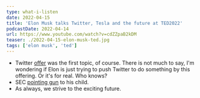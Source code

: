 ```yaml
---
type: what-i-listen
date: 2022-04-15
title: 'Elon Musk talks Twitter, Tesla and the future at TED2022'
podcastDate: 2022-04-14
url: https://www.youtube.com/watch?v=cdZZpaB2kDM
teaser: ./2022-04-15-elon-musk-ted.jpg
tags: ['elon musk', 'ted']
---
```



- Twitter [offer](https://www.nytimes.com/live/2022/04/14/business/elon-musk-twitter) was the first topic, of course. There is not much to say, I'm wondering if Elon is just trying to push Twitter to do something by this offering. Or it's for real. Who knows?
- SEC [pointing gun](https://www.theverge.com/2022/4/14/23025511/elon-musk-sec-funding-secured-tesla-twitter-ted) to his child.
- As always, we strive to the exciting future.
